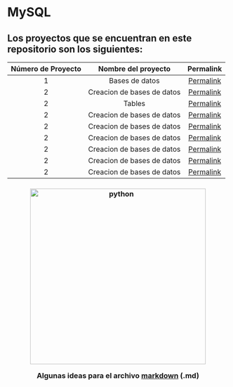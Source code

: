 # MySQL

## Los proyectos que se encuentran en este repositorio son los siguientes:

|Número de Proyecto|Nombre del proyecto|Permalink|
|:----------------:|:-----------------:|:-------:|
|    1    |Bases de datos|[Permalink](https://github.com/BlaeckHardt/MySQL/blob/e33dbf5a0ac05219a71243934d1ae55e95e172ef/Bases%20de%20datos.md)|
|    2    |Creacion de bases de datos|[Permalink](https://github.com/BlaeckHardt/MySQL/blob/24491dae88efdb852ceb3e56bd21e9a5c035d695/Creaci%C3%B3n%20de%20bases%20de%20datos.md)|
|    2    |Tables|[Permalink]()|
|    2    |Creacion de bases de datos|[Permalink]()|
|    2    |Creacion de bases de datos|[Permalink]()|
|    2    |Creacion de bases de datos|[Permalink]()|
|    2    |Creacion de bases de datos|[Permalink]()|
|    2    |Creacion de bases de datos|[Permalink]()|
|    2    |Creacion de bases de datos|[Permalink]()|

<h3 align="center"><img src="https://scontent.fmex27-1.fna.fbcdn.net/v/t39.30808-6/310435053_642373174192530_5311301394435828715_n.jpg?_nc_cat=100&ccb=1-7&_nc_sid=730e14&_nc_ohc=IXNLWQmXkwcAX-990NW&_nc_ht=scontent.fmex27-1.fna&oh=00_AT_LbQueT5zem0lbK1mNoN6Ub0ug3hmynlz_95nwizqKGQ&oe=63462049" alt="python" width="400" height="400"/>

Algunas ideas para el archivo [markdown](https://github.com/jfasebook/SoyInformatico/blob/master/README.md) (.md)

</h3>
